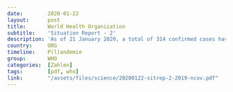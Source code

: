 ```yaml
---
date:        2020-01-22
layout:      post
title:       World Health Organization
subtitle:    'Situation Report - 2'
description: 'As of 21 January 2020, a total of 314 confirmed cases have been reported for novel coronavirus (2019-nCoV) globally<br/>6 deaths have been reported'
country:     ORG
timeline:    P(l)andemie
group:       WHO
categories:  [Zahlen]
tags:        [pdf, who]
link:        "/assets/files/science/20200122-sitrep-2-2019-ncov.pdf"
---
```

<object data="{{ page.link }}" style='height:calc(100vh - 400px); width: 100%' type='application/pdf'></object>
